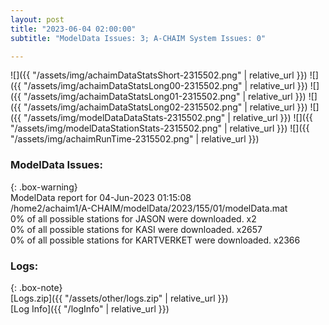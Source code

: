 ```yaml
---
layout: post
title: "2023-06-04 02:00:00"
subtitle: "ModelData Issues: 3; A-CHAIM System Issues: 0"

---
```


![]({{ "/assets/img/achaimDataStatsShort-2315502.png" | relative_url }})
![]({{ "/assets/img/achaimDataStatsLong00-2315502.png" | relative_url }})
![]({{ "/assets/img/achaimDataStatsLong01-2315502.png" | relative_url }})
![]({{ "/assets/img/achaimDataStatsLong02-2315502.png" | relative_url }})
![]({{ "/assets/img/modelDataDataStats-2315502.png" | relative_url }})
![]({{ "/assets/img/modelDataStationStats-2315502.png" | relative_url }})
![]({{ "/assets/img/achaimRunTime-2315502.png" | relative_url }})


### ModelData Issues:  
  
{: .box-warning}  
 ModelData report for 04-Jun-2023 01:15:08   
 /home2/achaim1/A-CHAIM/modelData/2023/155/01/modelData.mat   
 0% of all possible stations for JASON were downloaded. x2   
 0% of all possible stations for KASI were downloaded. x2657   
 0% of all possible stations for KARTVERKET were downloaded. x2366   
  


### Logs:  
  
{: .box-note}  
[Logs.zip]({{ "/assets/other/logs.zip" | relative_url }})  
[Log Info]({{ "/logInfo" | relative_url }})  
